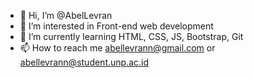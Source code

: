 - 👋 Hi, I’m @AbelLevran
- 👀 I’m interested in Front-end web development
- 🌱 I’m currently learning HTML, CSS, JS, Bootstrap, Git
- 📫 How to reach me abellevrann@gmail.com or abellevrann@student.unp.ac.id

<!---
AbelLevran/AbelLevran is a ✨ special ✨ repository because its `README.md` (this file) appears on your GitHub profile.
You can click the Preview link to take a look at your changes.
--->
